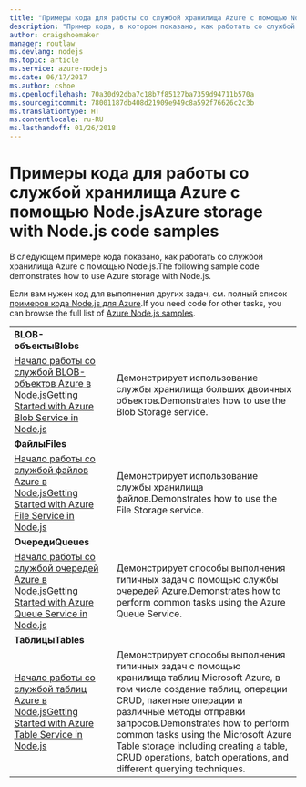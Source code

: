 ```yaml
---
title: "Примеры кода для работы со службой хранилища Azure с помощью Node.js"
description: "Пример кода, в котором показано, как работать со службой хранилища Azure с помощью Node.js."
author: craigshoemaker
manager: routlaw
ms.devlang: nodejs
ms.topic: article
ms.service: azure-nodejs
ms.date: 06/17/2017
ms.author: cshoe
ms.openlocfilehash: 70a30d92dba7c18b7f85127ba7359d94711b570a
ms.sourcegitcommit: 78001187db408d21909e949c8a592f76626c2c3b
ms.translationtype: HT
ms.contentlocale: ru-RU
ms.lasthandoff: 01/26/2018
---
```

# <a name="azure-storage-with-nodejs-code-samples"></a><span data-ttu-id="43a3f-103">Примеры кода для работы со службой хранилища Azure с помощью Node.js</span><span class="sxs-lookup"><span data-stu-id="43a3f-103">Azure storage with Node.js code samples</span></span>

<span data-ttu-id="43a3f-104">В следующем примере кода показано, как работать со службой хранилища Azure с помощью Node.js.</span><span class="sxs-lookup"><span data-stu-id="43a3f-104">The following sample code demonstrates how to use Azure storage with Node.js.</span></span>

<span data-ttu-id="43a3f-105">Если вам нужен код для выполнения других задач, см. полный список [примеров кода Node.js для Azure](https://azure.microsoft.com/resources/samples/?term=nodejs).</span><span class="sxs-lookup"><span data-stu-id="43a3f-105">If you need code for other tasks, you can browse the full list of [Azure Node.js samples](https://azure.microsoft.com/resources/samples/?term=nodejs).</span></span>


| | |
|---|---|
| <span data-ttu-id="43a3f-106">**BLOB-объекты**</span><span class="sxs-lookup"><span data-stu-id="43a3f-106">**Blobs**</span></span> ||
| [<span data-ttu-id="43a3f-107">Начало работы со службой BLOB-объектов Azure в Node.js</span><span class="sxs-lookup"><span data-stu-id="43a3f-107">Getting Started with Azure Blob Service in Node.js</span></span>](https://github.com/Azure-Samples/storage-blob-node-getting-started) | <span data-ttu-id="43a3f-108">Демонстрирует использование службы хранилища больших двоичных объектов.</span><span class="sxs-lookup"><span data-stu-id="43a3f-108">Demonstrates how to use the Blob Storage service.</span></span> |
| <span data-ttu-id="43a3f-109">**Файлы**</span><span class="sxs-lookup"><span data-stu-id="43a3f-109">**Files**</span></span> ||
| [<span data-ttu-id="43a3f-110">Начало работы со службой файлов Azure в Node.js</span><span class="sxs-lookup"><span data-stu-id="43a3f-110">Getting Started with Azure File Service in Node.js</span></span>](https://azure.microsoft.com/resources/samples/storage-file-node-getting-started/) | <span data-ttu-id="43a3f-111">Демонстрирует использование службы хранилища файлов.</span><span class="sxs-lookup"><span data-stu-id="43a3f-111">Demonstrates how to use the File Storage service.</span></span> |
| <span data-ttu-id="43a3f-112">**Очереди**</span><span class="sxs-lookup"><span data-stu-id="43a3f-112">**Queues**</span></span> ||
| [<span data-ttu-id="43a3f-113">Начало работы со службой очередей Azure в Node.js</span><span class="sxs-lookup"><span data-stu-id="43a3f-113">Getting Started with Azure Queue Service in Node.js</span></span>](https://azure.microsoft.com/resources/samples/storage-queue-node-getting-started/) | <span data-ttu-id="43a3f-114">Демонстрирует способы выполнения типичных задач с помощью службы очередей Azure.</span><span class="sxs-lookup"><span data-stu-id="43a3f-114">Demonstrates how to perform common tasks using the Azure Queue Service.</span></span> |
| <span data-ttu-id="43a3f-115">**Таблицы**</span><span class="sxs-lookup"><span data-stu-id="43a3f-115">**Tables**</span></span> ||
| [<span data-ttu-id="43a3f-116">Начало работы со службой таблиц Azure в Node.js</span><span class="sxs-lookup"><span data-stu-id="43a3f-116">Getting Started with Azure Table Service in Node.js</span></span>](https://azure.microsoft.com/resources/samples/storage-table-node-getting-started/) | <span data-ttu-id="43a3f-117">Демонстрирует способы выполнения типичных задач с помощью хранилища таблиц Microsoft Azure, в том числе создание таблиц, операции CRUD, пакетные операции и различные методы отправки запросов.</span><span class="sxs-lookup"><span data-stu-id="43a3f-117">Demonstrates how to perform common tasks using the Microsoft Azure Table storage including creating a table, CRUD operations, batch operations, and different querying techniques.</span></span> |
